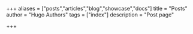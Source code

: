 +++
aliases = ["posts","articles","blog","showcase","docs"]
title = "Posts"
author = "Hugo Authors"
tags = ["index"]
description = "Post page"

+++

